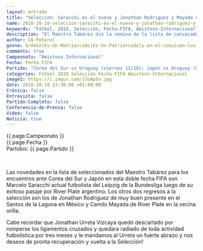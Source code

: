 ```yaml
---
layout: entrada
title: "Selección: Saracchi es el nuevo y Jonathan Rodriguez y Mayada vuelven"
name: 2018-10-10-seleccion-saracchi-es-el-nuevo-y-jonathan-rodriguez-y-mayada-vuelven.markdown
keywords: "Fútbol, 2018, Selección, Fecha-FIFA, Amistoso-Internacional"
description: "El Maestro Tabárez dió la nómina de la lista de convocados para la doble fecha FIDA y los partidos contra Japón y Corea del Sur. Saracchi es convocado por primera vez y vuelven Jonathan Rodriguez y Mayada, el Urreta descartado por lesión en los cruzados."
author: CA Peñarol
gosne: Grêmio[Es-Un-Matriarcado|Es-Un-Patriarcado]y-en-el-conviven-los-dos-colectivos
comments: true
Campeonato: "Amistoso Internacional"
Fecha: Fecha FIFA
Partido: "Corea del Sur vs Uruguay (viernes 12/10); Japón vs Uruguay (martes 16/10)"
categories: Fútbol 2018 Selección Fecha-FIFA Amistoso-Internacional
image1: https://i.imgur.com/JJoAp5v.jpg
date: 2018-10-10 13:30:00 +01:00:00
Crónica: false
Entrevista: false
Partido-Completo: false
Conferencia-de-Prensa: false
Video: false
Noticia: true
---
```


<span>{{ page.Campeonato }}</span><br>
<span>{{ page.Fecha }}</span><br>
<span>Partidos: {{ page.Partido }}</span><br>

<br>

Las novedades en la lista de seleccionados del Maestro Tabárez para los encuentros ante Corea del Sur y Japón en esta doble fecha FIFA son Marcelo Saracchi actual futbolista del Leipzig de la Bundesliga luego de su exitoso pasaje por River Plate argentino. Los otros dos regresos a la selección son los de Jonathan Rodriguez de muy buen presente en el Santos de la Laguna en México y Camilo Mayada de River Plate en la vecina orilla.

Cabe recordar que Jonathan Urreta Vizcaya quedó descartado por romperse los ligamentos cruzados y quedara radiado de toda actividad futbolística por tres meses y le mandamos al Urreta un fuerte abrazo y nos deseos de pronta recuperación y vuelta a la Selección!
